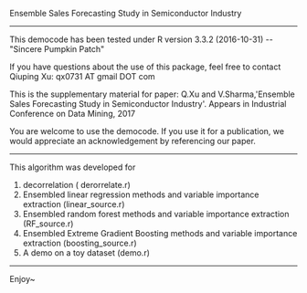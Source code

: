 Ensemble Sales Forecasting Study in Semiconductor Industry

*****************************************************
This democode has been tested under 
R version 3.3.2 (2016-10-31) -- "Sincere Pumpkin Patch"


If you have questions about the use of this package, feel free to contact 
Qiuping Xu: qx0731 AT gmail DOT com 

This is the supplementary material for paper: Q.Xu and V.Sharma,'Ensemble Sales Forecasting Study in Semiconductor Industry'. Appears in Industrial Conference on Data Mining, 2017  

You are welcome to use the democode. If you use it for a publication, we would appreciate an acknowledgement by referencing our paper.

*****************************************************
This algorithm was developed for 
1. decorrelation ( derorrelate.r) 
2. Ensembled linear regression methods and variable importance extraction (linear_source.r)
3. Ensembled random forest methods and variable importance extraction (RF_source.r)
4. Ensembled Extreme Gradient Boosting methods and variable importance extraction (boosting_source.r)
5. A demo on a toy dataset (demo.r) 
*****************************************************
Enjoy~
